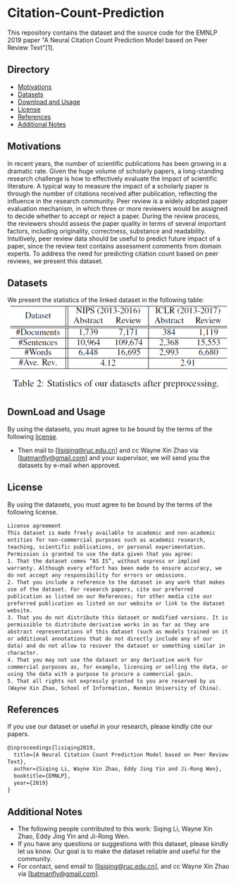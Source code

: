 # Citation-Count-Prediction
This repository contains the dataset and the source code for the EMNLP 2019 paper "A Neural Citation Count Prediction Model based on Peer Review Text"[1].

## Directory
- [Motivations](https://github.com/RUCAIBox/Citation-Count-Prediction/blob/master/README.md#Motivations)
- [Datasets](https://github.com/RUCAIBox/Citation-Count-Prediction/blob/master/README.md#Datasets)
- [Download and Usage](https://github.com/RUCAIBox/Citation-Count-Prediction/blob/master/README.md#Download-and-Usage)
- [License](https://github.com/RUCAIBox/Citation-Count-Prediction/blob/master/README.md#License)
- [References](https://github.com/RUCAIBox/Citation-Count-Prediction/blob/master/README.md#References)
- [Additional Notes](https://github.com/RUCAIBox/Citation-Count-Prediction/blob/master/README.md#Additional-Notes)

## Motivations
In recent years, the number of scientific publications has been growing in a dramatic rate. Given the huge volume of scholarly papers, a long-standing research challenge is how to effectively evaluate the impact of scientific literature. A typical way to measure the impact of a scholarly paper is through the number of citations received after publication, reflecting the influence in the research community. Peer review is a widely adopted paper evaluation mechanism, in which three or more reviewers would be assigned to decide whether to accept or reject a paper. During the review process, the reviewers should assess the paper quality in terms of several important factors, including originality, correctness, substance and readability. Intuitively, peer review data should be useful to predict future impact of a paper, since the review text contains assessment comments from domain experts. To address the need for predicting citation count based on peer reviews, we present this dataset. 

## Datasets
We present the statistics of the linked dataset in the following table:
![statistics](statistics.png)

## DownLoad and Usage
By using the datasets, you must agree to be bound by the terms of the following [license](https://github.com/RUCAIBox/Citation-Count-Prediction/blob/master/README.md#Licence).
- Then mail to [lisiqing@ruc.edu.cn] and cc Wayne Xin Zhao via [batmanfly@gmail.com] and your supervisor, we will send you the datasets by e-mail when approved.

## License
By using the datasets, you must agree to be bound by the terms of the following license.

```
License agreement
This dataset is made freely available to academic and non-academic entities for non-commercial purposes such as academic research, teaching, scientific publications, or personal experimentation. Permission is granted to use the data given that you agree:
1. That the dataset comes “AS IS”, without express or implied warranty. Although every effort has been made to ensure accuracy, we do not accept any responsibility for errors or omissions. 
2. That you include a reference to the dataset in any work that makes use of the dataset. For research papers, cite our preferred publication as listed on our References; for other media cite our preferred publication as listed on our website or link to the dataset website.
3. That you do not distribute this dataset or modified versions. It is permissible to distribute derivative works in as far as they are abstract representations of this dataset (such as models trained on it or additional annotations that do not directly include any of our data) and do not allow to recover the dataset or something similar in character.
4. That you may not use the dataset or any derivative work for commercial purposes as, for example, licensing or selling the data, or using the data with a purpose to procure a commercial gain.
5. That all rights not expressly granted to you are reserved by us (Wayne Xin Zhao, School of Information, Renmin University of China).
```

## References
If you use our dataset or useful in your research, please kindly cite our papers.

```
@inproceedings{lisiqing2019,
  title={A Neural Citation Count Prediction Model based on Peer Review Text},
  author={Siqing Li, Wayne Xin Zhao, Eddy Jing Yin and Ji-Rong Wen},
  booktitle={EMNLP},
  year={2019}
}
```

## Additional Notes
- The following people contributed to this work: Siqing Li, Wayne Xin Zhao, Eddy Jing Yin and Ji-Rong Wen.
- If you have any questions or suggestions with this dataset, please kindly let us know. Our goal is to make the dataset reliable and useful for the community.
- For contact, send email to [lisiqing@ruc.edu.cn], and cc Wayne Xin Zhao via [batmanfly@gmail.com].
